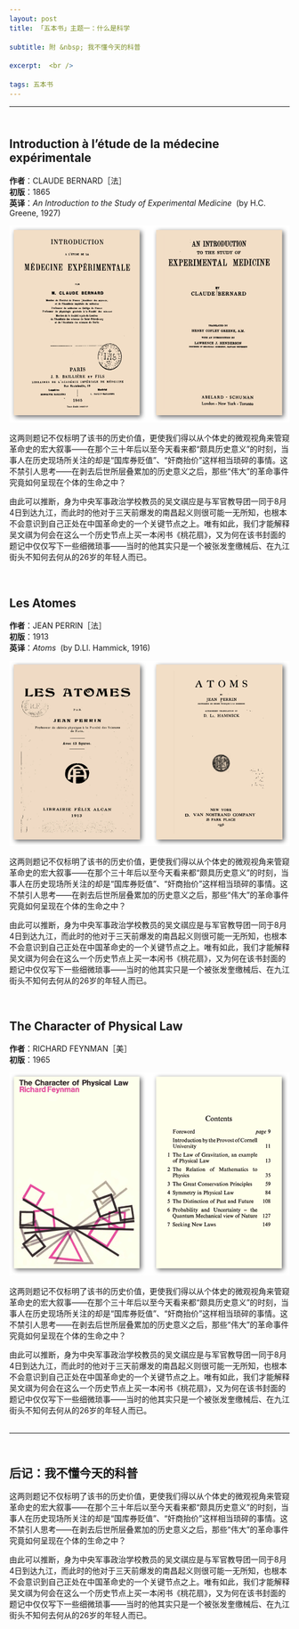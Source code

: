 ```yaml
---
layout: post
title: 「五本书」主题一：什么是科学

subtitle: 附 &nbsp; 我不懂今天的科普

excerpt:  <br />

tags: 五本书
---
```


----

## <br/> Introduction à l’étude de la médecine expérimentale

**作者**：CLAUDE BERNARD［法］<br/>
**初版**：1865 <br/>
**英译**：_An Introduction to the Study of Experimental Medicine_ &nbsp;(by H.C. Greene, 1927)

![Bernard](/assets/img/book/bernard2.png)

这两则题记不仅标明了该书的历史价值，更使我们得以从个体史的微观视角来管窥革命史的宏大叙事——在那个三十年后以至今天看来都“颇具历史意义”的时刻，当事人在历史现场所关注的却是“国库券贬值”、“奸商抬价”这样相当琐碎的事情。这不禁引人思考——在剥去后世所层叠累加的历史意义之后，那些“伟大”的革命事件究竟如何呈现在个体的生命之中？

由此可以推断，身为中央军事政治学校教员的吴文祺应是与军官教导团一同于8月4日到达九江，而此时的他对于三天前爆发的南昌起义则很可能一无所知，也根本不会意识到自己正处在中国革命史的一个关键节点之上。唯有如此，我们才能解释吴文祺为何会在这么一个历史节点上买一本闲书《桃花扇》，又为何在该书封面的题记中仅仅写下一些细微琐事——当时的他其实只是一个被张发奎缴械后、在九江街头不知何去何从的26岁的年轻人而已。

<br/>

## Les Atomes

**作者**：JEAN PERRIN［法］<br/>
**初版**：1913 <br/>
**英译**：_Atoms_ &nbsp;(by D.Ll. Hammick, 1916)

![Perrin](/assets/img/book/perrin2.png)

这两则题记不仅标明了该书的历史价值，更使我们得以从个体史的微观视角来管窥革命史的宏大叙事——在那个三十年后以至今天看来都“颇具历史意义”的时刻，当事人在历史现场所关注的却是“国库券贬值”、“奸商抬价”这样相当琐碎的事情。这不禁引人思考——在剥去后世所层叠累加的历史意义之后，那些“伟大”的革命事件究竟如何呈现在个体的生命之中？

由此可以推断，身为中央军事政治学校教员的吴文祺应是与军官教导团一同于8月4日到达九江，而此时的他对于三天前爆发的南昌起义则很可能一无所知，也根本不会意识到自己正处在中国革命史的一个关键节点之上。唯有如此，我们才能解释吴文祺为何会在这么一个历史节点上买一本闲书《桃花扇》，又为何在该书封面的题记中仅仅写下一些细微琐事——当时的他其实只是一个被张发奎缴械后、在九江街头不知何去何从的26岁的年轻人而已。

<br/>

## The Character of Physical Law

**作者**：RICHARD FEYNMAN［美］<br/>
**初版**：1965 <br/>

![Feynman](/assets/img/book/feynman2.png)

这两则题记不仅标明了该书的历史价值，更使我们得以从个体史的微观视角来管窥革命史的宏大叙事——在那个三十年后以至今天看来都“颇具历史意义”的时刻，当事人在历史现场所关注的却是“国库券贬值”、“奸商抬价”这样相当琐碎的事情。这不禁引人思考——在剥去后世所层叠累加的历史意义之后，那些“伟大”的革命事件究竟如何呈现在个体的生命之中？

由此可以推断，身为中央军事政治学校教员的吴文祺应是与军官教导团一同于8月4日到达九江，而此时的他对于三天前爆发的南昌起义则很可能一无所知，也根本不会意识到自己正处在中国革命史的一个关键节点之上。唯有如此，我们才能解释吴文祺为何会在这么一个历史节点上买一本闲书《桃花扇》，又为何在该书封面的题记中仅仅写下一些细微琐事——当时的他其实只是一个被张发奎缴械后、在九江街头不知何去何从的26岁的年轻人而已。
<br/><br/>

----

## <br/> 后记：我不懂今天的科普

这两则题记不仅标明了该书的历史价值，更使我们得以从个体史的微观视角来管窥革命史的宏大叙事——在那个三十年后以至今天看来都“颇具历史意义”的时刻，当事人在历史现场所关注的却是“国库券贬值”、“奸商抬价”这样相当琐碎的事情。这不禁引人思考——在剥去后世所层叠累加的历史意义之后，那些“伟大”的革命事件究竟如何呈现在个体的生命之中？

由此可以推断，身为中央军事政治学校教员的吴文祺应是与军官教导团一同于8月4日到达九江，而此时的他对于三天前爆发的南昌起义则很可能一无所知，也根本不会意识到自己正处在中国革命史的一个关键节点之上。唯有如此，我们才能解释吴文祺为何会在这么一个历史节点上买一本闲书《桃花扇》，又为何在该书封面的题记中仅仅写下一些细微琐事——当时的他其实只是一个被张发奎缴械后、在九江街头不知何去何从的26岁的年轻人而已。

<br />
